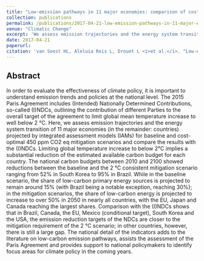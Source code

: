 ```yaml
---
title: "Low-emission pathways in 11 major economies: comparison of cost-optimal pathways and Paris climate proposals"
collection: publications
permalink: /publications/2017-04-21-low-emission-pathways-in-11-major-economies-comparison-of-cost-optimal-pathways-and-Paris-climate-proposals
venue: "Climatic Change"
excerpt: 'We assess emission trajectories and the energy system transition of 11 major economies projected by integrated assessment models for baseline and cost-optimal 450 ppm CO2 eq mitigation scenarios and compare the results with the (I)NDCs'
date: 2017-04-21
paperurl: 
citation: 'van Soest HL, Aleluia Reis L, Drouet L <i>et al.</i>. "Low-emission pathways in 11 major economies: comparison of cost-optimal pathways and Paris climate proposals". <i>Climatic Change</i>. accepted, 2017.'
---
```


## Abstract
In order to evaluate the effectiveness of climate policy, it is important to understand
emission trends and policies at the national level. The 2015 Paris Agreement includes
(Intended) Nationally Determined Contributions, so-called (I)NDCs, outlining the contribution 
of different Parties to the overall target of the agreement to limit global mean temperature 
increase to well below 2 °C. Here, we assess emission trajectories and the energy system 
transition of 11 major economies (in the remainder: countries) projected by integrated 
assessment models (IAMs) for baseline and cost-optimal 450 ppm CO2 eq mitigation scenarios and
compare the results with the (I)NDCs. Limiting global temperature increase to below 2°C 
implies a substantial reduction of the estimated available carbon budget for each country. The 
national carbon budgets between 2010 and 2100 showed reductions between the baseline and 
the 2 °C consistent mitigation scenario ranging from 52% in South Korea to 95% in Brazil.
While in the baseline scenario, the share of low-carbon primary energy sources is projected to
remain around 15% (with Brazil being a notable exception, reaching 30%); in the mitigation
scenarios, the share of low-carbon energy is projected to increase to over 50% in 2050 in 
nearly all countries, with the EU, Japan and Canada reaching the largest shares. Comparison 
with the (I)NDCs shows that in Brazil, Canada, the EU, Mexico (conditional target), South 
Korea and the USA, the emission reduction targets of the NDCs are closer to the mitigation 
requirement of the 2 °C scenario; in other countries, however, there is still a large gap. The 
national detail of the indicators adds to the literature on low-carbon emission pathways, assists 
the assessment of the Paris Agreement and provides support to national policymakers to 
identify focus areas for climate policy in the coming years.
